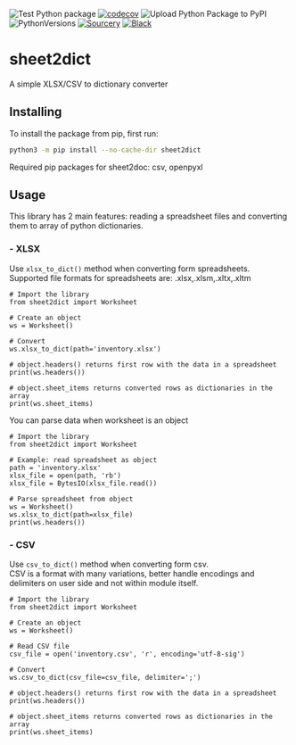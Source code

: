 ![Test Python package](https://github.com/Pytlicek/sheet2dict/workflows/Test%20Python%20package/badge.svg) [![codecov](https://codecov.io/gh/Pytlicek/sheet2dict/branch/main/graph/badge.svg?token=JL4BOX947I)](https://codecov.io/gh/Pytlicek/sheet2dict) ![Upload Python Package to PyPI](https://github.com/Pytlicek/sheet2dict/workflows/Upload%20Python%20Package%20to%20PyPI/badge.svg) ![PythonVersions](https://img.shields.io/badge/python-3.6%20%7C%203.7%20%7C%203.8%20%7C%203.9-blue) [![Sourcery](https://img.shields.io/badge/Sourcery-enabled-brightgreen)](https://sourcery.ai) [![Black](https://img.shields.io/badge/code%20style-black-000000.svg)](https://github.com/ambv/black)

# sheet2dict
A simple XLSX/CSV to dictionary converter

## Installing
To install the package from pip, first run:
```bash
python3 -m pip install --no-cache-dir sheet2dict
```

Required pip packages for sheet2doc: csv, openpyxl

## Usage
This library has 2 main features: reading a spreadsheet files and converting them to array of python dictionaries.  

### - XLSX
Use `xlsx_to_dict()` method  when converting form spreadsheets.  
Supported file formats for spreadsheets are: .xlsx,.xlsm,.xltx,.xltm  

```python3
# Import the library
from sheet2dict import Worksheet

# Create an object
ws = Worksheet()

# Convert 
ws.xlsx_to_dict(path='inventory.xlsx')

# object.headers() returns first row with the data in a spreadsheet 
print(ws.headers())

# object.sheet_items returns converted rows as dictionaries in the array 
print(ws.sheet_items)

```

You can parse data when worksheet is an object

```python3
# Import the library
from sheet2dict import Worksheet

# Example: read spreadsheet as object
path = 'inventory.xlsx'
xlsx_file = open(path, 'rb')
xlsx_file = BytesIO(xlsx_file.read())

# Parse spreadsheet from object
ws = Worksheet()
ws.xlsx_to_dict(path=xlsx_file)
print(ws.headers())

```

### - CSV
Use `csv_to_dict()` method  when converting form csv.  
CSV is a format with many variations, better handle encodings and delimiters on user side and not within module itself.

```python3
# Import the library
from sheet2dict import Worksheet

# Create an object
ws = Worksheet()

# Read CSV file
csv_file = open('inventory.csv', 'r', encoding='utf-8-sig')

# Convert 
ws.csv_to_dict(csv_file=csv_file, delimiter=';')

# object.headers() returns first row with the data in a spreadsheet 
print(ws.headers())

# object.sheet_items returns converted rows as dictionaries in the array 
print(ws.sheet_items)
```
